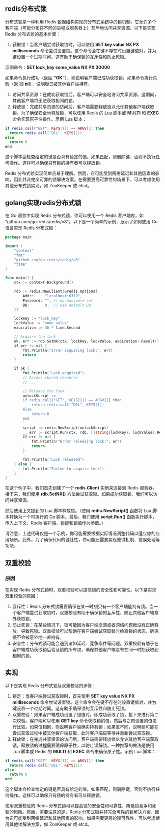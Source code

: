 ## redis分布式锁

 分布式锁是一种利用 Redis 数据结构实现的分布式系统中的锁机制。它允许多个客户端（可能分布在不同的进程或服务器上）互斥地访问共享资源。以下是实现 Redis 分布式锁的基本步骤：

1. 获取锁：当客户端尝试获取锁时，可以使用 **SET key value NX PX milliseconds** 命令尝试设置锁。这个命令会在键不存在时设置键值对，并为键设置一个过期时间。这有助于确保锁的互斥性和防止死锁。

示例命令：**SET lock_key some_value NX PX 30000**

如果命令执行成功（返回 **"OK"**），则说明客户端已成功获取锁。如果命令执行失败（返        回 **nil**），说明锁已被其他客户端持有。

1. 访问共享资源：在成功获取锁后，客户端可以安全地访问共享资源。这期间，其他客户端将无法获取相同的锁。
2. 释放锁：完成共享资源的访问后，客户端需要释放锁以允许其他客户端获取锁。为了确保安全地释放锁，可以使用 Redis 的 Lua 脚本或 **MULTI** 和 **EXEC** 命令实现原子性操作。示例 Lua 脚本：

```lua
if redis.call("GET", KEYS[1]) == ARGV[1] then
  return redis.call("DEL", KEYS[1])
else
  return 0
end
```

这个脚本会检查给定的键是否具有给定的值，如果匹配，则删除键，否则不执行任何操作。这样可以确保只有锁的持有者可以释放锁。

Redis 分布式锁实现简单且易于理解。然而，它可能受到网络延迟和其他因素的影响，因此并非完全可靠的锁解决方案。在需要更高可靠性的场景下，可以考虑使用其他分布式锁实现，如 ZooKeeper 或 etcd。

## golang实现redis分布式锁

在 Go 语言中实现 Redis 分布式锁，你可以使用一个 Redis 客户端库，如 "github.com/go-redis/redis/v8"。以下是一个简单的示例，展示了如何使用 Go 语言实现 Redis 分布式锁：

```go
package main

import (
	"context"
	"fmt"
	"github.com/go-redis/redis/v8"
	"time"
)

func main() {
	ctx := context.Background()

	rdb := redis.NewClient(&redis.Options{
		Addr:     "localhost:6379",
		Password: "", // no password set
		DB:       0,  // use default DB
	})

	lockKey := "lock_key"
	lockValue := "some_value"
	expiration := 30 * time.Second

	// Acquire the lock
	ok, err := rdb.SetNX(ctx, lockKey, lockValue, expiration).Result()
	if err != nil {
		fmt.Println("Error acquiring lock:", err)
		return
	}

	if ok {
		fmt.Println("Lock acquired")
		// Access shared resource
		// ...

		// Release the lock
		unlockScript := `
		if redis.call("GET", KEYS[1]) == ARGV[1] then
			return redis.call("DEL", KEYS[1])
		else
			return 0
		end
		`
		script := redis.NewScript(unlockScript)
		_, err := script.Run(ctx, rdb, []string{lockKey}, lockValue).Result()
		if err != nil {
			fmt.Println("Error releasing lock:", err)
			return
		}

		fmt.Println("Lock released")
	} else {
		fmt.Println("Failed to acquire lock")
	}
}
```

在这个例子中，我们首先创建了一个 **redis.Client** 实例来连接到 Redis 服务器。接下来，我们使用 **rdb.SetNX()** 方法尝试获取锁。如果成功获取锁，我们可以访问共享资源。

然后使用上文提到的 Lua 脚本释放锁。（使用 **redis.NewScript()** 函数将 Lua 脚本转换为一个可执行的 Go 脚本。最后，我们使用 **script.Run()** 函数执行脚本，传入上下文、Redis 客户端、锁键和锁值作为参数。）

请注意，上述代码仅是一个示例，你可能需要根据实际情况调整代码以适应你的应用场景。此外，为了确保代码的健壮性，你可能还需要实现重试机制、错误处理等功能。

## 双重校验

### 原因

在实现 Redis 分布式锁时，双重校验可以提高锁的安全性和可靠性。以下是实现双重校验的原因：

1. 互斥性：Redis 分布式锁需要确保在某一时刻只有一个客户端能持有锁。当一个客户端尝试获取锁时，双重校验有助于确保锁的互斥性，防止其他客户端意外获取锁。
2. 防止死锁：在某些情况下，锁可能因为客户端崩溃或者网络问题而没有正确释放，导致死锁。双重校验可以帮助在客户端尝试获取锁时检查锁的状态，确保锁不会被意外地一直持有。
3. 安全性：分布式锁可能会遇到诸如延迟、竞争条件等问题。双重校验有助于在客户端成功获取锁后验证锁的所有权，确保其他客户端没有在同一时刻获取到相同的锁。

## 实现

以下是实现 Redis 分布式锁及双重校验的步骤：

1. 锁定：当客户端尝试获取锁时，首先使用 **SET key value NX PX milliseconds** 命令尝试设置锁。这个命令会在键不存在时设置键值对，并为键设置一个过期时间。这有助于确保锁的互斥性和防止死锁。
2. 双重校验：如果客户端成功设置了键值对，即成功获取了锁，接下来进行第二次校验。客户端可以使用 **GET key** 命令获取锁的值，然后与之前设置的值进行比较。如果值相同，则说明客户端确实持有锁；如果值不同，说明锁可能在尝试获取过程中被其他客户端获取，此时客户端应等待并重新尝试获取锁。
3. 释放锁：在完成共享资源的访问后，客户端需要释放锁以允许其他客户端获取锁。释放锁的过程需要确保原子性，以防止误解锁。一种推荐的做法是使用 Lua 脚本或 Redis 的 **MULTI** 和 **EXEC** 命令来确保原子性。示例 Lua 脚本：

```lua
if redis.call("GET", KEYS[1]) == ARGV[1] then
  return redis.call("DEL", KEYS[1])
else
  return 0
end
```

这个脚本会检查给定的键是否具有给定的值，如果匹配，则删除键，否则不执行任何操作。这样可以确保只有锁的持有者可以释放锁。

使用双重校验的 Redis 分布式锁可以提高锁的安全性和可靠性，降低锁竞争和死锁的风险。然而，需要注意的是，Redis 分布式锁并非完全可靠的锁解决方案，因为它可能受到网络延迟和其他因素的影响。如果需要更高的锁可靠性，可以考虑使用其他锁解决方案，如 ZooKeeper 或 etcd。